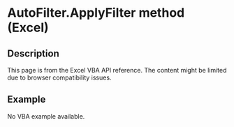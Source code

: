 # AutoFilter.ApplyFilter method (Excel)

## Description
This page is from the Excel VBA API reference. The content might be limited due to browser compatibility issues.

## Example
No VBA example available.
